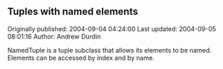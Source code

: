 ## Tuples with named elements 
Originally published: 2004-09-04 04:24:00 
Last updated: 2004-09-05 08:01:16 
Author: Andrew Durdin 
 
NamedTuple is a tuple subclass that allows its elements to be named. Elements can be accessed by index and by name.